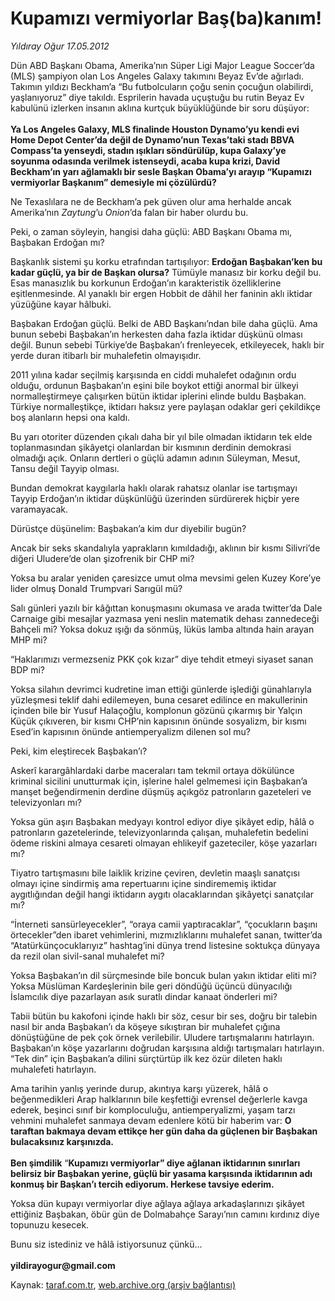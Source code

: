 # Kupamızı vermiyorlar Baş(ba)kanım!

*Yıldıray Oğur 17.05.2012*

<div class="yazi"><p>Dün ABD Başkanı Obama, Amerika’nın Süper Ligi Major League Soccer’da (MLS) şampiyon olan Los Angeles Galaxy takımını Beyaz Ev’de ağırladı. Takımın yıldızı Beckham’a “Bu futbolcuların çoğu senin çocuğun olabilirdi, yaşlanıyoruz” diye takıldı. Esprilerin havada uçuştuğu bu rutin Beyaz Ev kabulünü izlerken insanın aklına kurtçuk büyüklüğünde bir soru düşüyor:<br/><br/><b>Ya </b><b>Los Angeles Galaxy, MLS finalinde Houston Dynamo’yu kendi evi Home Depot Center’da değil de Dynamo’nun Texas’taki stadı BBVA Compass’ta yenseydi, stadın ışıkları söndürülüp, kupa Galaxy’ye soyunma odasında verilmek istenseydi, acaba kupa krizi, David Beckham’ın yarı ağlamaklı bir sesle Başkan Obama’yı arayıp “Kupamızı vermiyorlar Başkanım” demesiyle mi çözülürdü?</b></p>
<p>Ne Texaslılara ne de Beckham’a pek güven olur ama herhalde ancak Amerika’nın <i>Zaytung</i>’u <i>Onion</i>’da falan bir haber olurdu bu.</p>
<p>Peki, o zaman söyleyin, hangisi daha güçlü: ABD Başkanı Obama mı, Başbakan Erdoğan mı?</p>
<p>Başkanlık sistemi şu korku etrafından tartışılıyor: <b>Erdoğan Başbakan’ken bu kadar güçlü, ya bir de Başkan olursa?</b> Tümüyle manasız bir korku değil bu. Esas manasızlık bu korkunun Erdoğan’ın karakteristik özelliklerine eşitlenmesinde. Al yanaklı bir ergen Hobbit de dâhil her faninin aklı iktidar yüzüğüne kayar hâlbuki. </p>
<p>Başbakan Erdoğan güçlü. Belki de ABD Başkanı’ndan bile daha güçlü. Ama bunun sebebi Başbakan’ın herkesten daha fazla iktidar düşkünü olması değil. Bunun sebebi Türkiye’de Başbakan’ı frenleyecek, etkileyecek, haklı bir yerde duran itibarlı bir muhalefetin olmayışıdır.</p>
<p>2011 yılına kadar seçilmiş karşısında en ciddi muhalefet odağının ordu olduğu, ordunun Başbakan’ın eşini bile boykot ettiği anormal bir ülkeyi normalleştirmeye çalışırken bütün iktidar iplerini elinde buldu Başbakan. Türkiye normalleştikçe, iktidarı haksız yere paylaşan odaklar geri çekildikçe boş alanların hepsi ona kaldı. </p>
<p>Bu yarı otoriter düzenden çıkalı daha bir yıl bile olmadan iktidarın tek elde toplanmasından şikâyetçi olanlardan bir kısmının derdinin demokrasi olmadığı açık. Onların dertleri o güçlü adamın adının Süleyman, Mesut, Tansu değil Tayyip olması. </p>
<p>Bundan demokrat kaygılarla haklı olarak rahatsız olanlar ise tartışmayı Tayyip Erdoğan’ın iktidar düşkünlüğü üzerinden sürdürerek hiçbir yere varamayacak. </p>
<p>Dürüstçe düşünelim: Başbakan’a kim dur diyebilir bugün?</p>
<p>Ancak bir seks skandalıyla yaprakların kımıldadığı, aklının bir kısmı Silivri’de diğeri Uludere’de olan şizofrenik bir CHP mi? </p>
<p>Yoksa bu aralar yeniden çaresizce umut olma mevsimi gelen Kuzey Kore’ye lider olmuş Donald Trumpvari Sarıgül mü? </p>
<p>Salı günleri yazılı bir kâğıttan konuşmasını okumasa ve arada twitter’da Dale Carnaige gibi mesajlar yazmasa yeni neslin matematik dehası zannedeceği Bahçeli mi? Yoksa dokuz ışığı da sönmüş, lüküs lamba altında hain arayan MHP mi? </p>
<p>“Haklarımızı vermezseniz PKK çok kızar” diye tehdit etmeyi siyaset sanan BDP mi?</p>
<p>Yoksa silahın devrimci kudretine iman ettiği günlerde işlediği günahlarıyla yüzleşmesi teklif dahi edilemeyen, buna cesaret edilince en makullerinin içinden bile bir Yusuf Halaçoğlu, komplonun gözünü çıkarmış bir Yalçın Küçük çıkıveren, bir kısmı CHP’nin kapısının önünde sosyalizm, bir kısmı Esed’in kapısının önünde antiemperyalizm dilenen sol mu?</p>
<p>Peki, kim eleştirecek Başbakan’ı? </p>
<p>Askerî karargâhlardaki darbe maceraları tam tekmil ortaya dökülünce kriminal sicilini unutturmak için, işlerine halel gelmemesi için Başbakan’a manşet beğendirmenin derdine düşmüş açıkgöz patronların gazeteleri ve televizyonları mı?</p>
<p>Yoksa gün aşırı Başbakan medyayı kontrol ediyor diye şikâyet edip, hâlâ o patronların gazetelerinde, televizyonlarında çalışan, muhalefetin bedelini ödeme riskini almaya cesareti olmayan ehlikeyif gazeteciler, köşe yazarları mı? </p>
<p>Tiyatro tartışmasını bile laiklik krizine çeviren, devletin maaşlı sanatçısı olmayı içine sindirmiş ama repertuarını içine sindirememiş iktidar aygıtlığından değil hangi iktidarın aygıtı olacaklarından şikâyetçi sanatçılar mı?</p>
<p>“İnterneti sansürleyecekler”, “oraya camii yaptıracaklar”, “çocukların başını örtecekler”den ibaret vehimlerini, mızmızlıklarını muhalefet sanan, twitter’da “Atatürkünçocuklarıyız” hashtag’ini dünya trend listesine soktukça dünyaya da rezil olan sivil-sanal muhalefet mi?</p>
<p>Yoksa Başbakan’ın dil sürçmesinde bile boncuk bulan yakın iktidar eliti mi? Yoksa Müslüman Kardeşlerinin bile geri döndüğü üçüncü dünyacılığı İslamcılık diye pazarlayan asık suratlı dindar kanaat önderleri mi? </p>
<p>Tabii bütün bu kakofoni içinde haklı bir söz, cesur bir ses, doğru bir talebin nasıl bir anda Başbakan’ı da köşeye sıkıştıran bir muhalefet çığına dönüştüğüne de pek çok örnek verilebilir. Uludere tartışmalarını hatırlayın. Başbakan’ın köşe yazarlarını doğrudan karşısına aldığı tartışmaları hatırlayın. “Tek din” için Başbakan’a dilini sürçtürtüp ilk kez özür dileten haklı muhalefeti hatırlayın.</p>
<p>Ama tarihin yanlış yerinde durup, akıntıya karşı yüzerek, hâlâ o beğenmedikleri Arap halklarının bile keşfettiği evrensel değerlerle kavga ederek, beşinci sınıf bir komploculuğu, antiemperyalizmi, yaşam tarzı vehmini muhalefet sanmaya devam edenlere kötü bir haberim var: <b>O taraftan bakmaya devam ettikçe her gün daha da güçlenen bir Başbakan bulacaksınız karşınızda. <br/><br/></b><b>Ben şimdilik</b> “<b>Kupamızı vermiyorlar” diye ağlanan iktidarının sınırları belirsiz bir Başbakan yerine, güçlü bir yasama karşısında iktidarının adı konmuş bir Başkan’ı tercih ediyorum. Herkese tavsiye ederim. </b></p>
<p>Yoksa dün kupayı vermiyorlar diye ağlaya ağlaya arkadaşlarınızı şikâyet ettiğiniz Başbakan, öbür gün de Dolmabahçe Sarayı’nın camını kırdınız diye topunuzu kesecek.</p>
<p>Bunu siz istediniz ve hâlâ istiyorsunuz çünkü...<br/><br/><b>yildirayogur@gmail.com</b></p>
</div>

Kaynak: [taraf.com.tr](http://www.taraf.com.tr/yildiray-ogur/makale-kupamizi-vermiyorlar-bas-ba-kanim.htm), [web.archive.org (arşiv bağlantısı)](http://web.archive.org/web/20130709160435/http://www.taraf.com.tr/yildiray-ogur/makale-kupamizi-vermiyorlar-bas-ba-kanim.htm)
